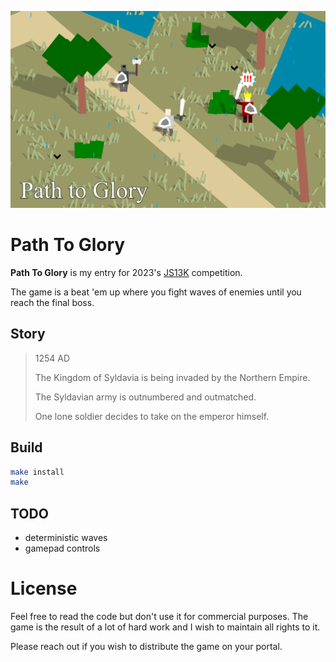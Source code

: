 <p align="center">
<img src="/assets/gameplay-screenshot.png">
</p>

# Path To Glory

**Path To Glory** is my entry for 2023's [JS13K](https://js13kgames.com/) competition.

The game is a beat 'em up where you fight waves of enemies until you reach the final boss.

## Story

> 1254 AD
>
> The Kingdom of Syldavia is being invaded by the Northern Empire.
>
> The Syldavian army is outnumbered and outmatched.
>
> One lone soldier decides to take on the emperor himself.

## Build

```sh
make install
make
```

## TODO

- deterministic waves
- gamepad controls

# License

Feel free to read the code but don't use it for commercial purposes. The game is the result of a lot of hard work and I wish to maintain all rights to it.

Please reach out if you wish to distribute the game on your portal.
